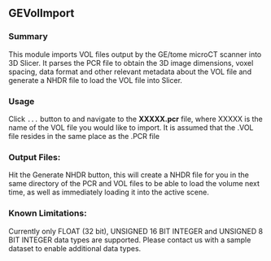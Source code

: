 ## GEVolImport

### Summary
This module imports VOL files output by the GE/tome microCT scanner into 3D Slicer. It parses the PCR file to obtain the 3D image dimensions, voxel spacing, data format and other relevant metadata about the VOL file and generate a NHDR file to load the VOL file into Slicer.

### Usage
Click `...` button to and navigate to the **XXXXX.pcr** file, where XXXXX is the name of the VOL file you would like to import. It is assumed that the .VOL file resides in the same place as the .PCR file

### Output Files:
Hit the Generate NHDR button, this will create a NHDR file for you in the same directory of the PCR and VOL files to be able to load the volume next time, as well as immediately loading it into the active scene.

### Known Limitations:
Currently only FLOAT (32 bit), UNSIGNED 16 BIT INTEGER and UNSIGNED 8 BIT INTEGER data types are supported. Please contact us with a sample dataset to enable additional data types.
